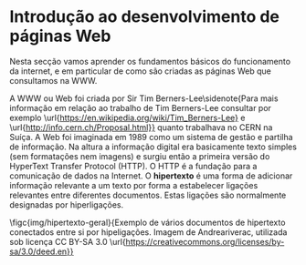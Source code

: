 # Introdução ao desenvolvimento de páginas Web

Nesta secção vamos aprender os fundamentos básicos do funcionamento da internet, e em particular de como são criadas as páginas Web que consultamos na WWW. 

A WWW ou Web foi criada por Sir Tim Berners-Lee\sidenote{Para mais informação em relação ao trabalho de Tim Berners-Lee consultar por exemplo \url{https://en.wikipedia.org/wiki/Tim_Berners-Lee} e \url{http://info.cern.ch/Proposal.html}} quanto trabalhava no CERN na Suíça. A Web foi imaginada em 1989 como um sistema de gestão e partilha de informação. Na altura a informação digital era basicamente texto simples (sem formatações nem imagens) e surgiu então a primeira versão do HyperText Transfer Protocol (HTTP). O HTTP é a fundação para a comunicação de dados na Internet. O **hipertexto** é uma forma de adicionar informação relevante a um texto por forma a estabelecer ligações relevantes entre diferentes documentos. Estas ligações são normalmente designadas por hiperligações.

\figc{img/hipertexto-geral}{Exemplo de vários documentos de hipertexto conectados entre si por hipeligações. Imagem de Andreariverac, utilizada sob licença CC BY-SA 3.0 \url{https://creativecommons.org/licenses/by-sa/3.0/deed.en}}




